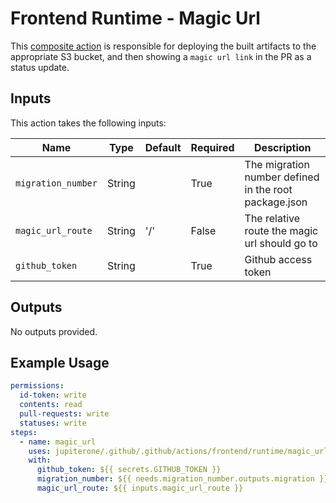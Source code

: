 # Frontend Runtime - Magic Url

This [composite action](./action.yml) is responsible for deploying the built artifacts to the appropriate S3 bucket, and then showing a `magic url link` in the PR as a status update.

## Inputs

This action takes the following inputs:

| Name                        | Type    | Default                      | Required  | Description                                               |
| --------------------------- | ------- | ---------------------------- | --------- | --------------------------------------------------------- |
| `migration_number`          | String  |                              | True      | The migration number defined in the root package.json      
| `magic_url_route`           | String  | '/'                          | False     | The relative route the magic url should go to
| `github_token`              | String  |                              | True      | Github access token                                               

## Outputs

No outputs provided.

## Example Usage

```yaml
permissions:
  id-token: write
  contents: read
  pull-requests: write
  statuses: write
steps:
  - name: magic_url
    uses: jupiterone/.github/.github/actions/frontend/runtime/magic_url
    with:
      github_token: ${{ secrets.GITHUB_TOKEN }}
      migration_number: ${{ needs.migration_number.outputs.migration }}
      magic_url_route: ${{ inputs.magic_url_route }}
```
